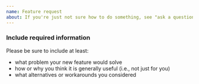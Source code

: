 ```yaml
---
name: Feature request
about: If you're just not sure how to do something, see "ask a question".
---
```


### Include required information

Please be sure to include at least:

 - what problem your new feature would solve
 - how or why you think it is generally useful (i.e., not just for you)
 - what alternatives or workarounds you considered
